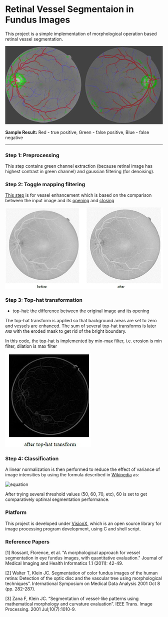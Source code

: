 # Retinal Vessel Segmentaion in Fundus Images
This project is a simple implementation of morphological operation based retinal vessel segmentation.


![Sample Output](sample-result.JPG)

**Sample Result:** Red - true positive, Green - false positive, Blue - false negative

-----
### Step 1: Preprocessing

This step contains green channel extraction (because retinal image has highest contrast in green channel) and gaussian filtering (for denoising).

### Step 2: Toggle mapping filtering

[This step](toggle.c) is for vessel enhancement which is based on the comparison between the input image and its [opening](opening.c) and [closing](closing.c)

![Toggle](toggle.JPG)

### Step 3: Top-hat transformation

- top-hat: the difference between the original image and its opening														

The top-hat transform is applied so that background areas are set to zero and vessels are enhanced. The sum of several top-hat transforms is later `AND` with the eroded mask to get rid of the bright boundary.

In this code, the [top-hat](tophat.c) is implemented by min-max filter, i.e. erosion is min filter, dilation is max filter			

![TopHat](tophat.JPG)

### Step 4: Classification

A linear normalization is then performed to reduce the effect of variance of image intensities by using the formula described in [Wikipedia](https://en.wikipedia.org/wiki/Normalization_(image_processing)) as:

![equation](http://latex.codecogs.com/gif.latex?I_N&space;=&space;(I-Min)\frac{newMax-newMin}{Max-Min}&plus;newMin)

After trying several threshold values (50, 60, 70, etc), 60 is set to get comparatively optimal segmentation performance.


### Platform

This project is developed under [VisionX](http://www.via.cornell.edu/visionx/vxmore.html), which is an open source library for image processing program development, using C and shell script.


### Reference Papers
[1] Rossant, Florence, et al. "A morphological approach for vessel segmentation in eye fundus images, with quantitative evaluation." Journal of Medical Imaging and Health Informatics 1.1 (2011): 42-49.

[2] Walter T, Klein JC. Segmentation of color fundus images of the human retina: Detection of the optic disc and the vascular tree using morphological techniques”. International Symposium on Medical Data Analysis 2001 Oct 8 (pp. 282-287).

[3] Zana F, Klein JC. “Segmentation of vessel-like patterns using mathematical morphology and curvature evaluation”. IEEE Trans. Image Processing. 2001 Jul;10(7):1010-9.
